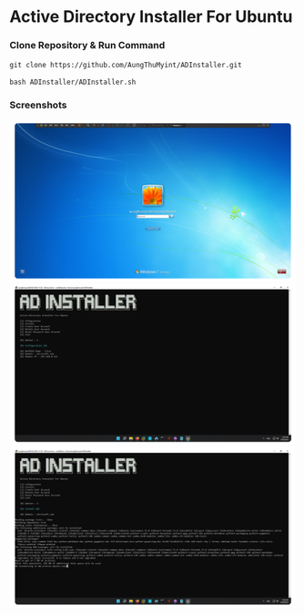 # Active Directory Installer For Ubuntu

### Clone Repository & Run Command
```shell
git clone https://github.com/AungThuMyint/ADInstaller.git
```
```shell
bash ADInstaller/ADInstaller.sh
```
### Screenshots
<img src=https://raw.githubusercontent.com/AungThuMyint/ADInstaller/main/Preview/01.png>
<img src=https://raw.githubusercontent.com/AungThuMyint/ADInstaller/main/Preview/02.png>
<img src=https://raw.githubusercontent.com/AungThuMyint/ADInstaller/main/Preview/03.png>
